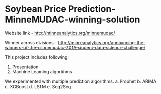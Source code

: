 # Soybean Price Prediction-MinneMUDAC-winning-solution


Website link - http://minneanalytics.org/minnemudac/


Winner across divisions - http://minneanalytics.org/announcing-the-winners-of-the-minnemudac-2019-student-data-science-challenge/



This project includes following:
1. Presentation 
2. Machine Learning algorithms 


We experimented with multiple prediction algorithms.
    a. Prophet 
    b. ARIMA 
    c. XGBoost 
    d. LSTM 
    e. Seq2Seq
